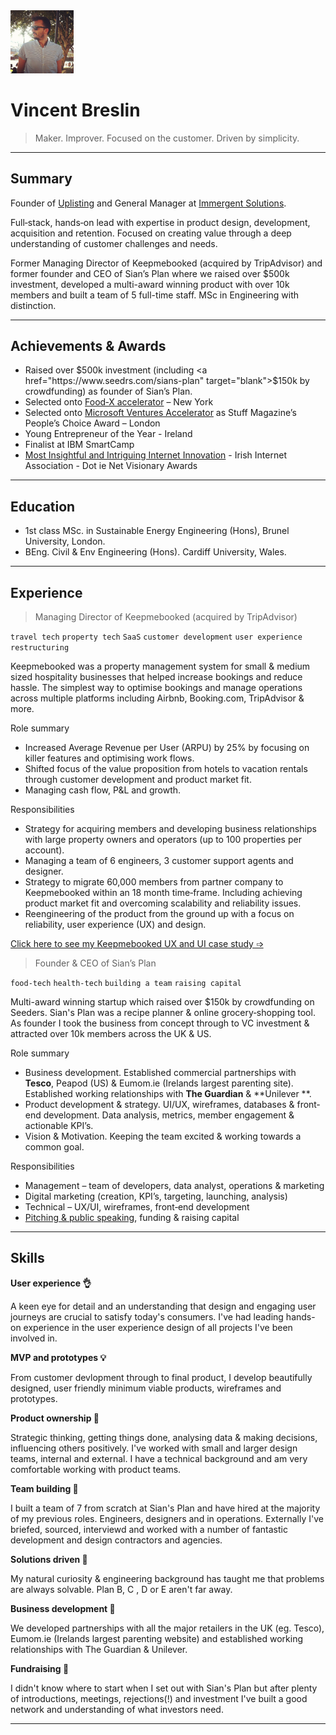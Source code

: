 <img src="/images/vincent-profile.jpg" width="20%">

# Vincent Breslin

> Maker. Improver. Focused on the customer. Driven by simplicity.

---
## Summary

Founder of <a href="http://www.uplisting.io" target="blank">Uplisting</a> and General Manager at <a href="https://angel.co/immergent-solutions" target="blank">Immergent Solutions</a>.

Full‐stack, hands‐on lead with expertise in product design, development, acquisition and retention. Focused on creating value through a deep understanding of customer challenges and needs.

Former Managing Director of Keepmebooked (acquired by TripAdvisor) and former founder and CEO of Sian’s Plan where we raised over $500k investment, developed a multi-award winning product with over 10k members and built a team of 5 full-time staff. MSc in Engineering with distinction.

---

## Achievements & Awards
* Raised over $500k investment (including <a href="https://www.seedrs.com/sians-plan" target="blank">$150k by crowdfunding</a>) as founder of Sian’s Plan.
* Selected onto <a href="https://food-x.com/" target="blank">Food‐X accelerator</a> – New York
* Selected onto <a href="https://www.microsoftaccelerator.com/" target="blank">Microsoft Ventures Accelerator</a> as Stuff Magazine’s People’s Choice Award – London
* Young Entrepreneur of the Year - Ireland
* Finalist at IBM SmartCamp
* <a href="https://iia.ie/tag/iia-awards/" target="blank">Most Insightful and Intriguing Internet Innovation</a> - Irish Internet Association - Dot ie Net Visionary Awards
---
## Education

* 1st class MSc. in Sustainable Energy Engineering (Hons), Brunel University, London.
* BEng. Civil & Env Engineering (Hons). Cardiff University, Wales.
---
## Experience

> Managing Director of Keepmebooked (acquired by TripAdvisor)

`travel tech` `property tech` `SaaS` `customer development` `user experience` `restructuring`

Keepmebooked was a property management system for small & medium sized hospitality businesses that helped increase bookings and reduce hassle. The simplest way to optimise bookings and manage operations across multiple platforms including Airbnb, Booking.com, TripAdvisor & more.

Role summary

* Increased Average Revenue per User (ARPU) by 25% by focusing on killer features and optimising work flows.
* Shifted focus of the value proposition from hotels to vacation rentals through customer development and product market fit.
* Managing cash flow, P&L and growth.

Responsibilities
* Strategy for acquiring members and developing business relationships with large property owners and operators (up to 100 properties per account).
* Managing a team of 6 engineers, 3 customer support agents and designer.
* Strategy to migrate 60,000 members from partner company to Keepmebooked within an 18 month time‐frame. Including achieving product market fit and overcoming scalability and reliability issues.
* Reengineering of the product from the ground up with a focus on reliability, user experience (UX) and design.

<a href="/#/keepmebooked">Click here to see my Keepmebooked UX and UI case study ➩</a>

> Founder & CEO of Sian’s Plan

`food-tech` `health-tech` `building a team` `raising capital`

Multi-award winning startup which raised over $150k by crowdfunding on Seeders. Sian's Plan was a recipe planner & online grocery‐shopping tool. As founder I took the business from concept through to VC investment & attracted over 10k members across the UK & US.

Role summary
* Business development. Established commercial partnerships with **Tesco**, Peapod (US) & Eumom.ie (Irelands largest parenting site). Established working relationships with  **The Guardian** &  **Unilever **.
* Product development & strategy. UI/UX, wireframes, databases & front‐end development. Data analysis, metrics, member engagement & actionable KPI’s.
* Vision & Motivation. Keeping the team excited & working towards a common goal.

Responsibilities
* Management – team of developers, data analyst, operations & marketing
* Digital marketing (creation, KPI’s, targeting, launching, analysis)
* Technical – UX/UI, wireframes, front‐end development
* <a href="https://www.youtube.com/watch?v=Ld72SmaTfhw" target="blank">Pitching & public speaking</a>, funding & raising capital
---


## Skills

**User experience 👌**

A keen eye for detail and an understanding that design and engaging user journeys are crucial to satisfy today's consumers. I've had leading hands-on experience in the user experience design of all projects I've been involved in.

**MVP and prototypes 💡**

From customer devlopment through to final product, I develop beautifully designed, user friendly minimum viable products, wireframes and prototypes.

**Product ownership 🙋‍**

Strategic thinking, getting things done, analysing data & making decisions, influencing others positively. I've worked with small and larger design teams, internal and external. I have a technical background and am very comfortable working with product teams.

**Team building 🔨**

I built a team of 7 from scratch at Sian's Plan and have hired at the majority of my previous roles. Engineers, designers and in operations. Externally I've briefed, sourced, interviewd and worked with a number of fantastic development and design contractors and agencies.

**Solutions driven 🏁**

My natural curiosity & engineering background has taught me that problems are always solvable. Plan B, C , D or E aren't far away.

**Business development 🤝**

We developed partnerships with all the major retailers in the UK (eg. Tesco), Eumom.ie (Irelands largest parenting website) and established working relationships with The Guardian & Unilever.

**Fundraising 💸**

I didn't know where to start when I set out with Sian's Plan but after plenty of introductions, meetings, rejections(!) and investment I've built a good network and understanding of what investors need.

---
